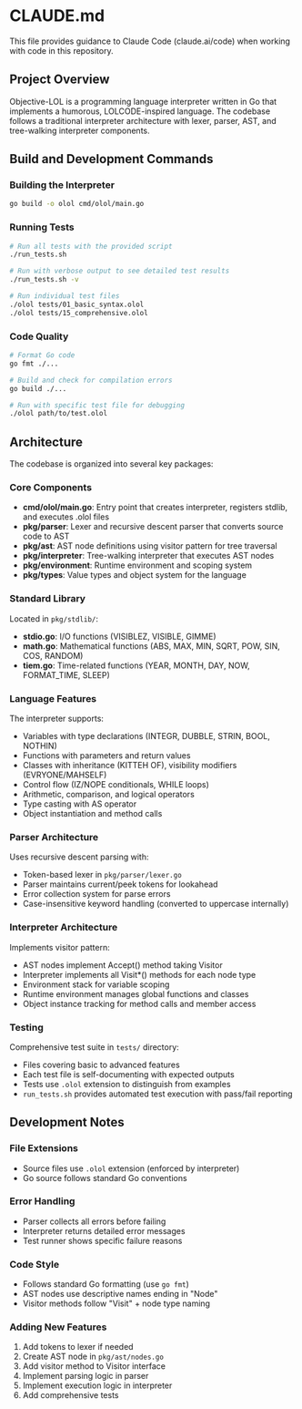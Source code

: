 # CLAUDE.md

This file provides guidance to Claude Code (claude.ai/code) when working with code in this repository.

## Project Overview

Objective-LOL is a programming language interpreter written in Go that implements a humorous, LOLCODE-inspired language. The codebase follows a traditional interpreter architecture with lexer, parser, AST, and tree-walking interpreter components.

## Build and Development Commands

### Building the Interpreter
```bash
go build -o olol cmd/olol/main.go
```

### Running Tests
```bash
# Run all tests with the provided script
./run_tests.sh

# Run with verbose output to see detailed test results
./run_tests.sh -v

# Run individual test files
./olol tests/01_basic_syntax.olol
./olol tests/15_comprehensive.olol
```

### Code Quality
```bash
# Format Go code
go fmt ./...

# Build and check for compilation errors
go build ./...

# Run with specific test file for debugging
./olol path/to/test.olol
```

## Architecture

The codebase is organized into several key packages:

### Core Components
- **cmd/olol/main.go**: Entry point that creates interpreter, registers stdlib, and executes .olol files
- **pkg/parser**: Lexer and recursive descent parser that converts source code to AST
- **pkg/ast**: AST node definitions using visitor pattern for tree traversal
- **pkg/interpreter**: Tree-walking interpreter that executes AST nodes
- **pkg/environment**: Runtime environment and scoping system
- **pkg/types**: Value types and object system for the language

### Standard Library
Located in `pkg/stdlib/`:
- **stdio.go**: I/O functions (VISIBLEZ, VISIBLE, GIMME)
- **math.go**: Mathematical functions (ABS, MAX, MIN, SQRT, POW, SIN, COS, RANDOM)
- **tiem.go**: Time-related functions (YEAR, MONTH, DAY, NOW, FORMAT_TIME, SLEEP)

### Language Features
The interpreter supports:
- Variables with type declarations (INTEGR, DUBBLE, STRIN, BOOL, NOTHIN)
- Functions with parameters and return values
- Classes with inheritance (KITTEH OF), visibility modifiers (EVRYONE/MAHSELF)
- Control flow (IZ/NOPE conditionals, WHILE loops)
- Arithmetic, comparison, and logical operators
- Type casting with AS operator
- Object instantiation and method calls

### Parser Architecture
Uses recursive descent parsing with:
- Token-based lexer in `pkg/parser/lexer.go`
- Parser maintains current/peek tokens for lookahead
- Error collection system for parse errors
- Case-insensitive keyword handling (converted to uppercase internally)

### Interpreter Architecture
Implements visitor pattern:
- AST nodes implement Accept() method taking Visitor
- Interpreter implements all Visit*() methods for each node type
- Environment stack for variable scoping
- Runtime environment manages global functions and classes
- Object instance tracking for method calls and member access

### Testing
Comprehensive test suite in `tests/` directory:
- Files covering basic to advanced features
- Each test file is self-documenting with expected outputs
- Tests use `.olol` extension to distinguish from examples
- `run_tests.sh` provides automated test execution with pass/fail reporting

## Development Notes

### File Extensions
- Source files use `.olol` extension (enforced by interpreter)
- Go source follows standard Go conventions

### Error Handling
- Parser collects all errors before failing
- Interpreter returns detailed error messages
- Test runner shows specific failure reasons

### Code Style
- Follows standard Go formatting (use `go fmt`)
- AST nodes use descriptive names ending in "Node"
- Visitor methods follow "Visit" + node type naming

### Adding New Features
1. Add tokens to lexer if needed
2. Create AST node in `pkg/ast/nodes.go`
3. Add visitor method to Visitor interface
4. Implement parsing logic in parser
5. Implement execution logic in interpreter
6. Add comprehensive tests